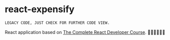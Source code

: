 # react-expensify

`LEGACY CODE, JUST CHECK FOR FURTHER CODE VIEW.`

React application based on [The Complete React Developer Course](https://www.udemy.com/course/react-2nd-edition/). 🎉🎉🎉🎉🎉🎉
